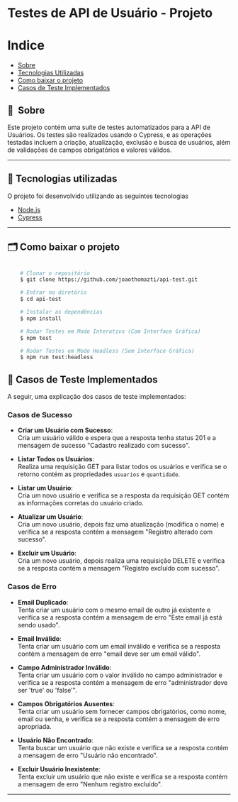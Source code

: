 
<h3 align="center">
    <h1> Testes de API de Usuário - Projeto</h1>
<h3 >

# Indice

- [Sobre](#-sobre)
- [Tecnologias Utilizadas](#-tecnologias-utilizadas)
- [Como baixar o projeto](#-como-baixar-o-projeto)
- [Casos de Teste Implementados](#-casos-de-teste-implementados)

## 🔖&nbsp; Sobre

Este projeto contém uma suíte de testes automatizados para a API de Usuários. Os testes são realizados usando o Cypress, e as operações testadas incluem a criação, atualização, exclusão e busca de usuários, além de validações de campos obrigatórios e valores válidos.

---

## 🚀 Tecnologias utilizadas

O projeto foi desenvolvido utilizando as seguintes tecnologias

- [Node.js](https://nodejs.org/pt)
- [Cypress](https://www.cypress.io/)

---

## 🗂 Como baixar o projeto

```bash

    # Clonar o repositório
    $ git clone https://github.com/joaothomazti/api-test.git

    # Entrar no diretório
    $ cd api-test

    # Instalar as dependências
    $ npm install

    # Rodar Testes em Modo Interativo (Com Interface Gráfica)
    $ npm test

    # Rodar Testes em Modo Headless (Sem Interface Gráfica)
    $ npm run test:headless
```

## 🔖 Casos de Teste Implementados

A seguir, uma explicação dos casos de teste implementados:

### Casos de Sucesso

- **Criar um Usuário com Sucesso**:  
  Cria um usuário válido e espera que a resposta tenha status 201 e a mensagem de sucesso "Cadastro realizado com sucesso".

- **Listar Todos os Usuários**:  
  Realiza uma requisição GET para listar todos os usuários e verifica se o retorno contém as propriedades `usuarios` e `quantidade`.

- **Listar um Usuário**:  
  Cria um novo usuário e verifica se a resposta da requisição GET contém as informações corretas do usuário criado.

- **Atualizar um Usuário**:  
  Cria um novo usuário, depois faz uma atualização (modifica o nome) e verifica se a resposta contém a mensagem "Registro alterado com sucesso".

- **Excluir um Usuário**:  
  Cria um novo usuário, depois realiza uma requisição DELETE e verifica se a resposta contém a mensagem "Registro excluído com sucesso".

### Casos de Erro

- **Email Duplicado**:  
  Tenta criar um usuário com o mesmo email de outro já existente e verifica se a resposta contém a mensagem de erro "Este email já está sendo usado".

- **Email Inválido**:  
  Tenta criar um usuário com um email inválido e verifica se a resposta contém a mensagem de erro "email deve ser um email válido".

- **Campo Administrador Inválido**:  
  Tenta criar um usuário com o valor inválido no campo administrador e verifica se a resposta contém a mensagem de erro "administrador deve ser 'true' ou 'false'".

- **Campos Obrigatórios Ausentes**:  
  Tenta criar um usuário sem fornecer campos obrigatórios, como nome, email ou senha, e verifica se a resposta contém a mensagem de erro apropriada.

- **Usuário Não Encontrado**:  
  Tenta buscar um usuário que não existe e verifica se a resposta contém a mensagem de erro "Usuário não encontrado".

- **Excluir Usuário Inexistente**:  
  Tenta excluir um usuário que não existe e verifica se a resposta contém a mensagem de erro "Nenhum registro excluído".

---
